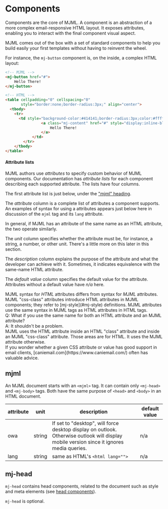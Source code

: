 # Components

Components are the core of MJML. A component is an abstraction of a more complex email-responsive HTML layout. It exposes attributes, enabling you to interact with the final component visual aspect.

MJML comes out of the box with a set of standard components to help you build easily your first templates without having to reinvent the wheel.

For instance, the `mj-button` component is, on the inside, a complex HTML layout:

``` html
<!-- MJML -->
<mj-button href="#">
    Hello There!
</mj-button>

<!-- HTML -->
<table cellpadding="0" cellspacing="0"
       style="border:none;border-radius:3px;" align="center">
  <tbody>
    <tr>
      <td style="background-color:#414141;border-radius:3px;color:#ffffff;cursor:auto;" align="center" valign="middle" bgcolor="#414141">
				<a class="mj-content" href="#" style="display:inline-block;text-decoration:none;background-color:#414141;border:1px solid #414141;border-radius:3px;color:#ffffff;font-size:13px;font-weight:bold;padding:15px 30px;" target="_blank">
					Hello There!
				</a>
			</td>
		</tr>
	</tbody>
</table>
```

#### Attribute lists

MJML authors use _attributes_ to specify custom behavior of MJML components.
Our documentation has _attribute lists_ for each component describing each 
  supported attribute.
The lists have four columns.

The first attribute list is just below, under the ["mjml" heading](#mjml).

The _attribute_ column is a complete list of attributes a component supports.
An examples of syntax for using a attributes appears just below here
  in discussion of the `mjml` tag and its `lang` attribute.

<aside class="notice">
In general, if MJML has an attribute of the same name as an HTML attribute,
  the two operate similarly.
</aside>

The _unit_ column specifies whether the attribute must be, for instance,
  a string, a number, or other unit.
There's a little more on this later in this section.

The _description_ column explains the purpose of the attribute
  and what the developer can achieve with it.
Sometimes, it indicates equivalence with the same-name HTML attribute. 

The _default value_ column specifies the default value for the attribute.
Attributes without a default value have _n/a_ here.

<aside class="notice">
MJML syntax for <em>HTML</em> attributes differs from syntax for <em>MJML</em> attributes.
MJML "css-class" attributes introduce HTML attributes in MJML components;
  they refer to [mj-style](#mj-style) definitions.
MJML attributes use the same syntax in MJML tags as HTML attributes in HTML tags.
</aside>

<aside class="notice">
  Q: What if you use the same name for both an HTML attribute and
    an MJML attribute?<br />
  A: It shouldn't be a problem.<br />
  MJML uses the HTML attribute inside an HTML "class" attribute and
    inside an MJML "css-class" attribute.
  Those areas are for HTML.
  It uses the MJML attribute otherwise.
</aside>

<aside class="notice">
  If you wonder whether a given CSS attribute or value has good support
    in email clients, [caniemail.com](https://www.caniemail.com/)
    often has valuable advice.
</aside>


## mjml

An MJML document starts with an `<mjml>` tag.
It can contain only `<mj-head>` and `<mj-body>` tags.
Both have the same purpose of `<head>` and `<body>` in an HTML document.

attribute | unit | description | default value
----------|------|-------------|---------------
owa | string | If set to "desktop", will force desktop display on outlook. Otherwise outlook will display mobile version since it ignores media queries. | n/a
lang | string | same as HTML's `<html lang="">` | n/a


## mj-head

`mj-head` contains head components, related to the document such as style and meta elements (see [head components](#standard-head-components)).

`mj-head` is optional.
